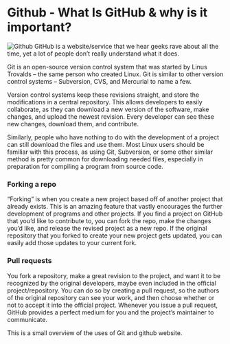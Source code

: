 # Github - What Is GitHub & why is it important?
![Github](http://markmwaura.github.io/images/github.png)
GitHub is a website/service that we hear geeks rave about all the time, yet a lot of people don’t really understand what it does.


Git is an open-source version control system that was started by Linus Trovalds – the same person who created Linux. Git is similar to other version control systems – Subversion, CVS, and Mercurial to name a few.


Version control systems keep these revisions straight, and store the modifications in a central repository. This allows developers to easily collaborate, as they can download a new version of the software, make changes, and upload the newest revision. Every developer can see these new changes, download them, and contribute.


Similarly, people who have nothing to do with the development of a project can still download the files and use them. Most Linux users should be familiar with this process, as using Git, Subversion, or some other similar method is pretty common for downloading needed files, especially in preparation for compiling a program from source code.


### Forking a repo
“Forking” is when you create a new project based off of another project that already exists. This is an amazing feature that vastly encourages the further development of programs and other projects. If you find a project on GitHub that you’d like to contribute to, you can fork the repo, make the changes you’d like, and release the revised project as a new repo. If the original repository that you forked to create your new project gets updated, you can easily add those updates to your current fork.


### Pull requests
You fork a repository, make a great revision to the project, and want it to be recognized by the original developers, maybe even included in the official project/repository. You can do so by creating a pull request, so the authors of the original repository can see your work, and then choose whether or not to accept it into the official project. Whenever you issue a pull request, GitHub provides a perfect medium for you and the project’s maintainer to communicate.


This is a small overview of the uses of Git and github website.